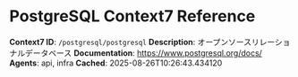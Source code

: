 # PostgreSQL Context7 Reference

**Context7 ID**: `/postgresql/postgresql`
**Description**: オープンソースリレーショナルデータベース
**Documentation**: https://www.postgresql.org/docs/
**Agents**: api, infra
**Cached**: 2025-08-26T10:26:43.434120
